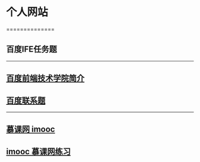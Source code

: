 # 个人网站
==============
## 百度IFE任务题
-----------  
## [百度前端技术学院简介](http://ife.baidu.com/)  
## [百度联系题](http://taoqun.github.io/mypage/baidu_ife/index/index.html)

------------

## [慕课网 imooc](http://www.imooc.com/)  
## [imooc 慕课网练习](http://taoqun.github.io/mypage/imooc/imooc.html)
